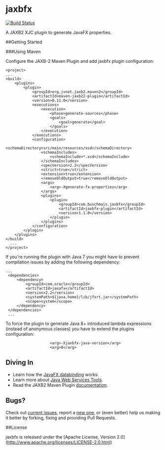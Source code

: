 jaxbfx
======

[![Build Status](https://travis-ci.org/buschmais/jaxbfx.svg?branch=master)](https://travis-ci.org/buschmais/jaxbfx)

A JAXB2 XJC plugin to generate JavaFX properties.

##Getting Started

###Using Maven

Configure the JAXB-2 Maven Plugin and add jaxbfx plugin configuration:

	<project>
	...
    <build>
        <plugins>
            <plugin>
                <groupId>org.jvnet.jaxb2.maven2</groupId>
                <artifactId>maven-jaxb22-plugin</artifactId>
                <version>0.11.0</version>
                <executions>
                    <execution>
                        <phase>generate-sources</phase>
                        <goals>
                            <goal>generate</goal>
                        </goals>
                    </execution>
                </executions>
                <configuration>
                    <schemaDirectory>src/main/resources/xsd</schemaDirectory>
                    <schemaIncludes>
                        <schemaInclude>*.xsd</schemaInclude>
                    </schemaIncludes>
                    <specVersion>2.2</specVersion>
                    <strict>true</strict>
                    <extension>true</extension>
                    <removeOldOutput>true</removeOldOutput>
                    <args>
                        <arg>-Xgenerate-fx-properties</arg>
                    </args>
                    <plugins>
                        <plugin>
                            <groupId>com.buschmais.jaxbfx</groupId>
                            <artifactId>jaxbfx-plugin</artifactId>
                            <version>1.1.0</version>
                        </plugin>
                    </plugins>
                </configuration>
            </plugin>
        </plugins>
    </build>
	  ...
	</project>

If you're running the plugin with Java 7 you might have to prevent compilation issues by adding the following dependency:

    ...
     <dependencies>
         <dependency>
             <groupId>com.oracle</groupId>
             <artifactId>javafx</artifactId>
             <version>2.2</version>
             <systemPath>${java.home}/lib/jfxrt.jar</systemPath>
             <scope>system</scope>
         </dependency>
     </dependencies>
     ...

To force the plugin to generate Java 8+ introduced lambda expressions (instead of anonymous classes) you have to extend
the plugins configuration:

                        <arg>-Xjaxbfx-java-version</arg>
                        <arg>8</arg>

## Diving In

* Learn how the [JavaFX databinding](http://docs.oracle.com/javase/8/javafx/properties-binding-tutorial/binding.htm) works.
* Learn more about [Java Web Services Tools](https://docs.oracle.com/javase/8/docs/technotes/tools/#webservices).
* Read the JAXB2 Maven Plugin [documentation](https://github.com/highsource/maven-jaxb2-plugin/wiki).

## Bugs?

Check out [current issues](https://github.com/buschmais/jaxbfx/issues), report a [new one](https://github.com/buschmais/jaxbfx/issues/new), or (even better) help us making it better by forking, fixing and providing Pull Requests.

##License

jaxbfx is released under the [Apache License, Version 2.0] (http://www.apache.org/licenses/LICENSE-2.0.html)
